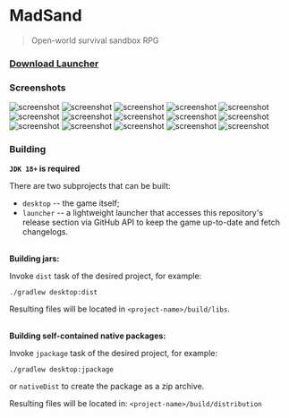# MadSand

> Open-world survival sandbox RPG

### [Download Launcher](https://github.com/Hitonoriol/MadSand/releases/launcher)

### Screenshots
![screenshot](https://raw.githubusercontent.com/Hitonoriol/MadSand/master/screenshots/title%20screen.png)
![screenshot](https://raw.githubusercontent.com/Hitonoriol/MadSand/master/screenshots/big%20dungeon%20room.png)
![screenshot](https://raw.githubusercontent.com/Hitonoriol/MadSand/master/screenshots/desert.png)
![screenshot](https://raw.githubusercontent.com/Hitonoriol/MadSand/master/screenshots/dead%20lands.png)
![screenshot](https://raw.githubusercontent.com/Hitonoriol/MadSand/master/screenshots/snowy%20biome.png)
![screenshot](https://raw.githubusercontent.com/Hitonoriol/MadSand/master/screenshots/plains.png)
![screenshot](https://raw.githubusercontent.com/Hitonoriol/MadSand/master/screenshots/starting%20location.png)
![screenshot](https://raw.githubusercontent.com/Hitonoriol/MadSand/master/screenshots/inventory.png)
![screenshot](https://raw.githubusercontent.com/Hitonoriol/MadSand/master/screenshots/light%20system.png)
![screenshot](https://raw.githubusercontent.com/Hitonoriol/MadSand/master/screenshots/character%20creation.png)
![screenshot](https://raw.githubusercontent.com/Hitonoriol/MadSand/master/screenshots/trade%20ui.png)
![screenshot](https://raw.githubusercontent.com/Hitonoriol/MadSand/master/screenshots/equipment%20sidebar.png)
![screenshot](https://raw.githubusercontent.com/Hitonoriol/MadSand/master/screenshots/quest%20dialog.png)
![screenshot](https://raw.githubusercontent.com/Hitonoriol/MadSand/master/screenshots/crafting%20menu.png)
![screenshot](https://raw.githubusercontent.com/Hitonoriol/MadSand/master/screenshots/quest%20journal.png)

### Building

**`JDK 18+` is required**  

There are two subprojects that can be built:  
* `desktop` -- the game itself;
* `launcher` -- a lightweight launcher that accesses this repository's release section via GitHub API to keep the game up-to-date and fetch changelogs.  

\
**Building jars:**

Invoke `dist` task of the desired project, for example:

```
./gradlew desktop:dist
```

Resulting files will be located in `<project-name>/build/libs`.  

\
**Building self-contained native packages:**  

Invoke `jpackage` task of the desired project, for example:

```
./gradlew desktop:jpackage
```

or `nativeDist` to create the package as a zip archive.  

Resulting files will be located in: `<project-name>/build/distribution`  
